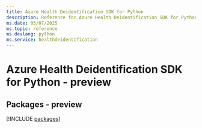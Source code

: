 ```yaml
---
title: Azure Health Deidentification SDK for Python
description: Reference for Azure Health Deidentification SDK for Python
ms.date: 05/07/2025
ms.topic: reference
ms.devlang: python
ms.service: healthdeidentification
---
```

# Azure Health Deidentification SDK for Python - preview
## Packages - preview
[!INCLUDE [packages](health-deidentification-index.md)]